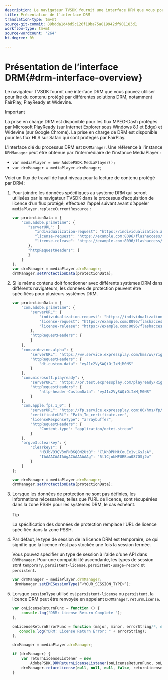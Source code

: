 ```yaml
---
description: Le navigateur TVSDK fournit une interface DRM que vous pouvez utiliser pour lire du contenu protégé par différentes solutions DRM, notamment FairPlay, PlayReady et Widevine.
title: Présentation de l’interface DRM
translation-type: tm+mt
source-git-commit: 89bdda1d4bd5c126f19ba75a819942df901183d1
workflow-type: tm+mt
source-wordcount: '264'
ht-degree: 0%

---
```



# Présentation de l’interface DRM{#drm-interface-overview}

Le navigateur TVSDK fournit une interface DRM que vous pouvez utiliser pour lire du contenu protégé par différentes solutions DRM, notamment FairPlay, PlayReady et Widevine.

<!--<a id="section_59994F2059B245E996E0776214804A0A"></a>-->

>[!IMPORTANT]
>
>La prise en charge DRM est disponible pour les flux MPEG-Dash protégés par Microsoft PlayReady (sur Internet Explorer sous Windows 8.1 et Edge) et Widevine (sur Google Chrome). La prise en charge de DRM est disponible pour les flux HLS sur Safari qui sont protégés par FairPlay.

L&#39;interface clé du processus DRM est `DRMManager`. Une référence à l&#39;instance `DRMManager` peut être obtenue par l&#39;intermédiaire de l&#39;instance MediaPlayer :

* `var mediaPlayer = new AdobePSDK.MediaPlayer();`
* `var drmManager = mediaPlayer.drmManager;`

<!--<a id="section_B7E8AD9A4D4F4BD9BA2A67ABC135D6F9"></a>-->

Voici un flux de travail de haut niveau pour la lecture de contenu protégé par DRM :

1. Pour joindre les données spécifiques au système DRM qui seront utilisées par le navigateur TVSDK dans le processus d’acquisition de licence d’un flux protégé, effectuez l’appel suivant avant d’appeler `mediaPlayer.replaceCurrentResource` :

   ```js
   var protectionData = { 
       "com.adobe.primetime": { 
          "serverURL": { 
             "individualization-request": "https://individualization.adobe.com/flashaccess/i15n/v5", 
             "license-request": "https://example.com:8096/flashaccess/req", 
             "license-release": "https://example.com:8096/flashaccess/req" 
          }, 
          "httpRequestHeaders": { 
          } 
       } 
   }; 
   var drmManager = mediaPlayer.drmManager; 
   drmManager.setProtectionData(protectionData);
   ```

1. Si le même contenu doit fonctionner avec différents systèmes DRM dans différents navigateurs, les données de protection peuvent être spécifiées pour plusieurs systèmes DRM.

   ```js
   var protectionData = { 
       "com.adobe.primetime": { 
           "serverURL": { 
               "individualization-request": "https://individualization.adobe.com/flashaccess/i15n/v5", 
               "license-request": "https://example.com:8096/flashaccess/req", 
               "license-release": "https://example.com:8096/flashaccess/req" 
           }, 
           "httpRequestHeaders": { 
           } 
       }, 
       "com.widevine.alpha": { 
           "serverURL": "https://wv.service.expressplay.com/hms/wv/rights/?ExpressPlayToken=<token value>", 
           "httpRequestHeaders": { 
               "dt-custom-data": "eyJ1c2VySWQiOiIxMjM0NS" 
           } 
       }, 
       "com.microsoft.playready": { 
           "serverURL": "https://pr.test.expressplay.com/playready/RightsManager.asmx?ExpressPlayToken=<token value>", 
           "httpRequestHeaders": { 
               "http-header-CustomData": "eyJ1c2VySWQiOiIxMjM0NS" 
           } 
       }, 
       "com.apple.fps.1_0": { 
           "serverURL": "https://fp.service.expressplay.com:80/hms/fp/rights/?ExpressPlayToken=<token value>", 
           "certificateURL": "Path_To_certificate.cer", 
           "licenseResponseType": "arraybuffer", 
           "httpRequestHeaders": { 
               "Content-type": "application/octet-stream" 
           } 
       }, 
       "org.w3.clearkey": { 
           "clearkeys": { 
               "H3JbV93QV3mPNBKQON2UtQ": "ClKhDPHMtCouEx1vLGsJsA", 
               "IAAAACAAIAAgACAAAAAAAg": "5t1CjnbMFURBou087OSj2w" 
           } 
       } 
   }; 
   
   var drmManager = mediaPlayer.drmManager; 
   drmManager.setProtectionData(protectionData);
   ```

1. Lorsque les données de protection ne sont pas définies, les informations nécessaires, telles que l’URL de licence, sont récupérées dans la zone PSSH pour les systèmes DRM, le cas échéant.

   >[!TIP]
   >
   >La spécification des données de protection remplace l’URL de licence spécifiée dans la zone PSSH.

1. Par défaut, le type de session de la licence DRM est temporaire, ce qui signifie que la licence n’est pas stockée une fois la session fermée.

   Vous pouvez spécifier un type de session à l&#39;aide d&#39;une API dans `DRMManager`.  Pour une compatibilité ascendante, les types de session sont `temporary`, `persistent-license`, `persistent-usage-record` et `persistent`.

   ```js
   var drmManager = mediaPlayer.drmManager; 
    drmManager.setEMESessionType(“<YOUR_SESSION_TYPE>”); 
   ```

1. Lorsque `sessionType` utilisé est `persistent-license` ou `persistent`, la licence DRM peut être renvoyée en appelant `DRMManager.returnLicense`.

   ```js
   var onLicenseReturnFunc = function () { 
       console.log("DRM: License Return Complete "); 
   }, 
   
   onLicenseReturnErrorFunc = function (major, minor, errorString/*, errorServerUrl*/) { 
      console.log("DRM: License Return Error: " + errorString); 
   }, 
   
   drmManager = mediaPlayer.drmManager; 
   
   if (drmManager) { 
       var returnLicenseListener = new  
           AdobePSDK.DRMReturnLicenseListener(onLicenseReturnFunc, onLicenseReturnErrorFunc); 
       drmManager.returnLicense(null, null, null, false, returnLicenseListener, drmLicense.session); 
   }
   ```

